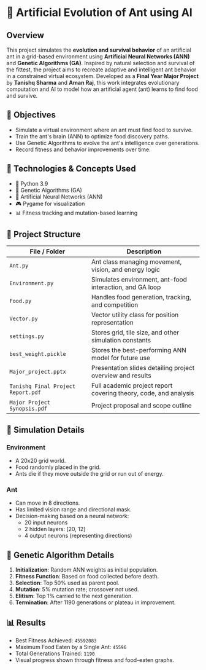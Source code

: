 # 🐜 Artificial Evolution of Ant using AI

## Overview

This project simulates the **evolution and survival behavior** of an artificial ant in a grid-based environment using **Artificial Neural Networks (ANN)** and **Genetic Algorithms (GA)**. Inspired by natural selection and survival of the fittest, the project aims to recreate adaptive and intelligent ant behavior in a constrained virtual ecosystem.
Developed as a **Final Year Major Project** by **Tanishq Sharma** and **Aman Raj**, this work integrates evolutionary computation and AI to model how an artificial agent (ant) learns to find food and survive.

## 📌 Objectives

- Simulate a virtual environment where an ant must find food to survive.
- Train the ant's brain (ANN) to optimize food discovery paths.
- Use Genetic Algorithms to evolve the ant's intelligence over generations.
- Record fitness and behavior improvements over time.
  
## 🧠 Technologies & Concepts Used

- 🐍 Python 3.9
- 🧬 Genetic Algorithms (GA)
- 🧠 Artificial Neural Networks (ANN)
- 🎮 Pygame for visualization
- 📊 Fitness tracking and mutation-based learning

## 📁 Project Structure

| File / Folder            | Description                                                  |
|-------------------------|--------------------------------------------------------------|
| `Ant.py`                | Ant class managing movement, vision, and energy logic        |
| `Environment.py`        | Simulates environment, ant-food interaction, and GA loop     |
| `Food.py`               | Handles food generation, tracking, and competition           |
| `Vector.py`             | Vector utility class for position representation             |
| `settings.py`           | Stores grid, tile size, and other simulation constants       |
| `best_weight.pickle`    | Stores the best-performing ANN model for future use          |
| `Major_project.pptx`    | Presentation slides detailing project overview and results   |
| `Tanishq Final Project Report.pdf` | Full academic project report covering theory, code, and analysis |
| `Major Project Synopsis.pdf` | Project proposal and scope outline                      |

## 🧪 Simulation Details

### Environment
- A 20x20 grid world.
- Food randomly placed in the grid.
- Ants die if they move outside the grid or run out of energy.

### Ant
- Can move in 8 directions.
- Has limited vision range and directional mask.
- Decision-making based on a neural network:
  - 20 input neurons
  - 2 hidden layers: [20, 12]
  - 4 output neurons (representing directions)

## 🧬 Genetic Algorithm Details

1. **Initialization**: Random ANN weights as initial population.
2. **Fitness Function**: Based on food collected before death.
3. **Selection**: Top 50% used as parent pool.
4. **Mutation**: 5% mutation rate; crossover not used.
5. **Elitism**: Top 1% carried to the next generation.
6. **Termination**: After 1190 generations or plateau in improvement.

## 📊 Results

- Best Fitness Achieved: `45592083`
- Maximum Food Eaten by a Single Ant: `45596`
- Total Generations Trained: `1190`
- Visual progress shown through fitness and food-eaten graphs.
